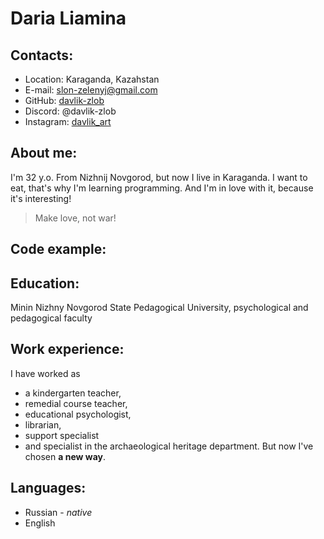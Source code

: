 # Daria Liamina

## Contacts:
* Location: Karaganda, Kazahstan
* E-mail: slon-zelenyj@gmail.com
* GitHub: [davlik-zlob](https://github.com/Davlik-Zlob)
* Discord: @davlik-zlob
* Instagram: [davlik_art](https://www.instagram.com/davlik_art/?igshid=YmMyMTA2M2Y%3D)

## About me:
I'm 32 y.o. From Nizhnij Novgorod, but now I live in Karaganda. I want to eat, that's why I'm learning programming. And I'm in love with it, because it's interesting!
> Make love, not war!

## Code example:

## Education:
Minin Nizhny Novgorod State Pedagogical University, psychological and pedagogical faculty

## Work experience:
I have worked as
* a kindergarten teacher,
* remedial course teacher,
* educational psychologist,
* librarian,
* support specialist
* and specialist in the archaeological heritage department.
But now I've chosen **a new way**.

## Languages:
* Russian - *native*
* English

